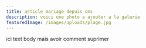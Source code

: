 ```yaml
---
title: article mariage depuis cms
description: voici une photo a ajouter a la galerie
featuredImage: /images/uploads/plage.jpg
---
```

ici text body mais avoir comment suprimer